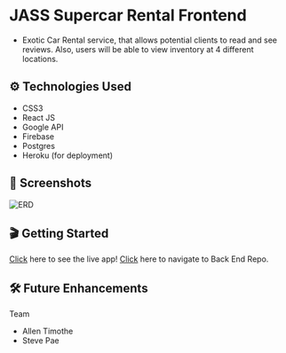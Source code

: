 # JASS Supercar Rental Frontend

- Exotic Car Rental service, that allows potential clients to read and see reviews. Also, users will be able to view inventory at 4 different locations.

## ⚙️ Technologies Used

- CSS3
- React JS
- Google API
- Firebase
- Postgres
- Heroku (for deployment)

## 📸 Screenshots

![ERD](./public/admin.png)

## 🎬 Getting Started

[Click]() here to see the live app!
[Click](https://github.com/JakeFlynn19/jass-supercar-rental-backend) here to navigate to Back End Repo.

## 🛠 Future Enhancements

Team

- Allen Timothe
- Steve Pae
